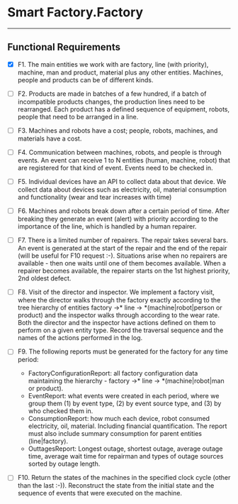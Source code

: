 # Smart Factory.Factory

---

## Functional Requirements

* [x] F1. The main entities we work with are factory, line (with priority), machine, man and product, 
material plus any other entities. Machines, people and products can be of different kinds.


* [ ] F2.	Products are made in batches of a few hundred, if a batch of incompatible products changes, 
the production lines need to be rearranged. Each product has a defined sequence of equipment, robots, people that need to be arranged in a line.


* [ ] F3. Machines and robots have a cost; people, robots, machines, and materials have a cost.


* [ ] F4. Communication between machines, robots, and people is through events.
An event can receive 1 to N entities (human, machine, robot) that are registered for that kind of event. Events need to be checked in.


* [ ] F5.	Individual devices have an API to collect data about that device. We collect data about devices such as electricity,
oil, material consumption and functionality (wear and tear increases with time)


* [ ] F6. Machines and robots break down after a certain period of time. After breaking they generate an event (alert) 
with priority according to the importance of the line, which is handled by a human repairer.


* [ ] F7.	There is a limited number of repairers. The repair takes several bars. 
An event is generated at the start of the repair and the end of the repair (will be useful for F10 request :-). Situations arise when no repairers are available - then one waits until one of them becomes available. When a repairer becomes available, the repairer starts on the 1st highest priority, 2nd oldest defect.


* [ ] F8.	Visit of the director and inspector. We implement a factory visit, where the director walks through the factory 
exactly according to the tree hierarchy of entities factory ->* line -> *(machine|robot|person or product) and the inspector walks through according to the wear rate. Both the director and the inspector have actions defined on them to perform on a given entity type. Record the traversal sequence and the names of the actions performed in the log.


* [ ] F9.	The following reports must be generated for the factory for any time period:
  * FactoryConfigurationReport: all factory configuration data maintaining the hierarchy - factory ->* line -> *(machine|robot|man or product).
  * EventReport: what events were created in each period, where we group them (1) by event type, (2) by event source type, and (3) by who checked them in.
  * ConsumptionReport: how much each device, robot consumed electricity, oil, material. Including financial quantification. The report must also include summary consumption for parent entities (line|factory).
  * OuttagesReport: Longest outage, shortest outage, average outage time, average wait time for repairman and types of outage sources sorted by outage length.


* [ ] F10.	Return the states of the machines in the specified clock cycle (other than the last :-)). 
Reconstruct the state from the initial state and the sequence of events that were executed on the machine.





